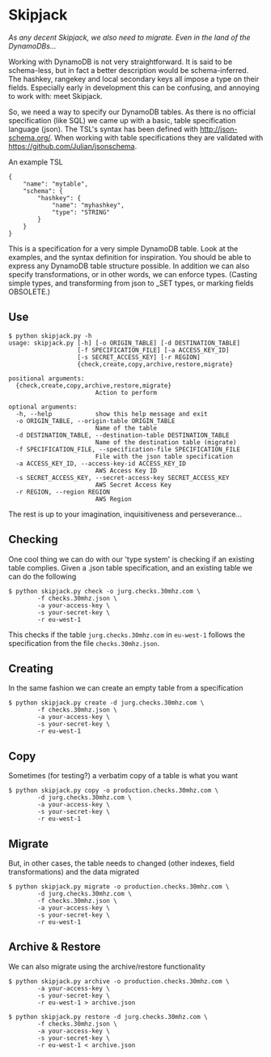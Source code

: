 Skipjack
========
_As any decent Skipjack, we also need to migrate. Even in the land of the DynamoDBs..._

Working with DynamoDB is not very straightforward. It is said to be schema-less, but in fact a better description would be schema-inferred. The hashkey, rangekey and local secondary keys all impose a type on their fields. Especially early in development this can be confusing, and annoying to work with: meet Skipjack.

So, we need a way to specify our DynamoDB tables. As there is no official specification (like SQL) we came up with a basic, table specification language (json). The TSL's syntax has been defined with http://json-schema.org/. When working with table specifications they are validated with https://github.com/Julian/jsonschema.

An example TSL

	{
	    "name": "mytable",
	    "schema": {
	        "hashkey": {
	            "name": "myhashkey",
	            "type": "STRING"
	        }
	    }
	}

This is a specification for a very simple DynamoDB table. Look at the examples, and the syntax definition for inspiration. You should be able to express any DynamoDB table structure possible. In addition we can also specify transformations, or in other words, we can enforce types. (Casting simple types, and transforming from json to _SET types, or marking fields OBSOLETE.)

Use
---

	$ python skipjack.py -h
	usage: skipjack.py [-h] [-o ORIGIN_TABLE] [-d DESTINATION_TABLE]
	                   [-f SPECIFICATION_FILE] [-a ACCESS_KEY_ID]
	                   [-s SECRET_ACCESS_KEY] [-r REGION]
	                   {check,create,copy,archive,restore,migrate}

	positional arguments:
	  {check,create,copy,archive,restore,migrate}
	                        Action to perform

	optional arguments:
	  -h, --help            show this help message and exit
	  -o ORIGIN_TABLE, --origin-table ORIGIN_TABLE
	                        Name of the table
	  -d DESTINATION_TABLE, --destination-table DESTINATION_TABLE
	                        Name of the destination table (migrate)
	  -f SPECIFICATION_FILE, --specification-file SPECIFICATION_FILE
	                        File with the json table specification
	  -a ACCESS_KEY_ID, --access-key-id ACCESS_KEY_ID
	                        AWS Access Key ID
	  -s SECRET_ACCESS_KEY, --secret-access-key SECRET_ACCESS_KEY
	                        AWS Secret Access Key
	  -r REGION, --region REGION
	                        AWS Region

The rest is up to your imagination, inquisitiveness and perseverance...

Checking
--------

One cool thing we can do with our 'type system' is checking if an existing table complies. Given a .json table specification, and an existing table we can do the following

	$ python skipjack.py check -o jurg.checks.30mhz.com \
			-f checks.30mhz.json \
			-a your-access-key \
			-s your-secret-key \
			-r eu-west-1

This checks if the table `jurg.checks.30mhz.com` in `eu-west-1` follows the specification from the file `checks.30mhz.json`.

Creating
--------

In the same fashion we can create an empty table from a specification

	$ python skipjack.py create -d jurg.checks.30mhz.com \
			-f checks.30mhz.json \
			-a your-access-key \
			-s your-secret-key \
			-r eu-west-1

Copy
----

Sometimes (for testing?) a verbatim copy of a table is what you want

	$ python skipjack.py copy -o production.checks.30mhz.com \
			-d jurg.checks.30mhz.com \
			-a your-access-key \
			-s your-secret-key \
			-r eu-west-1

Migrate
-------

But, in other cases, the table needs to changed (other indexes, field transformations) and the data migrated

	$ python skipjack.py migrate -o production.checks.30mhz.com \
			-d jurg.checks.30mhz.com \
			-f checks.30mhz.json \
			-a your-access-key \
			-s your-secret-key \
			-r eu-west-1

Archive & Restore
-----------------

We can also migrate using the archive/restore functionality

	$ python skipjack.py archive -o production.checks.30mhz.com \
			-a your-access-key \
			-s your-secret-key \
			-r eu-west-1 > archive.json

	$ python skipjack.py restore -d jurg.checks.30mhz.com \
			-f checks.30mhz.json \
			-a your-access-key \
			-s your-secret-key \
			-r eu-west-1 < archive.json
